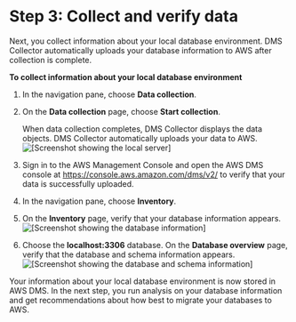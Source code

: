 # Step 3: Collect and verify data<a name="CHAP_DMSStudio_GettingStarted_Collect"></a>

Next, you collect information about your local database environment\. DMS Collector automatically uploads your database information to AWS after collection is complete\.

**To collect information about your local database environment**

1. In the navigation pane, choose **Data collection**\. 

1. On the **Data collection** page, choose **Start collection**\.

   When data collection completes, DMS Collector displays the data objects\. DMS Collector automatically uploads your data to AWS\.  
![\[Screenshot showing the local server\]](http://docs.aws.amazon.com/dms/latest/userguide/images/dmsstudio_07.png)

1. Sign in to the AWS Management Console and open the AWS DMS console at [https://console\.aws\.amazon\.com/dms/v2/](https://console.aws.amazon.com/dms/v2/) to verify that your data is successfully uploaded\.

1. In the navigation pane, choose **Inventory**\.

1. On the **Inventory** page, verify that your database information appears\.  
![\[Screenshot showing the database information\]](http://docs.aws.amazon.com/dms/latest/userguide/images/dmsstudio_08.png)

1. Choose the **localhost:3306** database\. On the **Database overview** page, verify that the database and schema information appears\.  
![\[Screenshot showing the database and schema information\]](http://docs.aws.amazon.com/dms/latest/userguide/images/dmsstudio_09.png)

Your information about your local database environment is now stored in AWS DMS\. In the next step, you run analysis on your database information and get recommendations about how best to migrate your databases to AWS\.